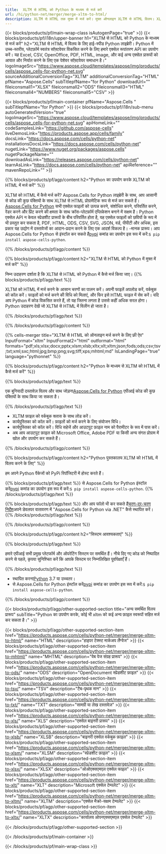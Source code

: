 ```yaml
---
title:  XLTM से HTML को Python के माध्यम से मर्ज करें
url: /hi/python-net/merger/merge-xltm-to-html/ 
description: XLTM से HTML तक मुफ्त में मर्ज करें। मुफ्त ऑनलाइन XLTM से HTML विलय। XLTM को Word, Excel, PPTX, PDF, JPG, HTML, ODS, SVG, XPS और अन्य में मर्ज करें।
---
```

{{< blocks/products/pf/main-wrap-class isAutogenPage="true" >}}
{{< blocks/products/pf/i18n/upper-banner h1="XLTM से HTML को Python के माध्यम से मर्ज करें" h2="XLTM से HTML में विलय के लिए हाई-स्पीड Python लाइब्रेरी। Python में उच्च-स्तरीय, प्लेटफ़ॉर्म स्वतंत्र सॉफ़्टवेयर विकसित करने के लिए हमारे एक्सेल रूपांतरण API का उपयोग करें। यह Excel, CSV, OpenOffice, PDF, HTML, image, और कई अन्य एक्सेल प्रारूपों को आयात और निर्यात करने के लिए एक पेशेवर सॉफ़्टवेयर समाधान है।" logoImageSrc="https://www.aspose.cloud/templates/aspose/img/products/cells/aspose_cells-for-python-net.svg" sourceAdditionalConversionTag="XLTM" additionalConversionTag="HTML" pfName="Aspose.Cells" subTitlepfName="for Python" downloadUrl="" fileiconsmall1="XLSX" fileiconsmall2="ODS" fileiconsmall3="HTML" fileiconsmall4="NUMBERS" fileiconsmall5="CSV" >}}

{{< blocks/products/pf/main-container pfName="Aspose.Cells " subTitlepfName="for Python" >}}
{{< blocks/products/pf/i18n/sub-menu autoGeneratedVersion="true" logoImageSrc="https://www.aspose.cloud/templates/aspose/img/products/cells/aspose_cells-for-python-net.svg" apiHomeLink="" codeSamplesLink="https://github.com/aspose-cells" liveDemosLink="https://products.aspose.app/cells/family" docsLink="https://docs.aspose.com/cells/python-net" installationsDocsLink="https://docs.aspose.com/cells/python-net" nugetLink="https://www.nuget.org/packages/aspose.cells" nugetPackageName="" downloadAsLink="https://releases.aspose.com/cells/python-net" learnAsLink="https://docs.aspose.com/cells/python-net" apiReference="" mavenRepoLink="" >}}

{{% blocks/products/pf/agp/content h2="Python का उपयोग करके XLTM को HTML में मर्ज करें" %}}

 XLTM को HTML में कैसे मर्ज करें? Aspose.Cells for Python लाइब्रेरी के साथ, आप आसानी से कोड की कुछ पंक्तियों के साथ XLTM से HTML प्रोग्रामेटिक रूप से मर्ज कर सकते हैं।[Aspose.Cells for Python](https://pypi.org/project/aspose-cells-python) सभी एक्सेल फाइलों को उत्पन्न करने, संशोधित करने, परिवर्तित करने, रेंडर करने और प्रिंट करने की क्षमता के साथ क्रॉस-प्लेटफ़ॉर्म एप्लिकेशन बनाने में सक्षम है। Python एक्सेल API न केवल स्प्रेडशीट प्रारूपों के बीच परिवर्तित होता है, यह एक्सेल फाइलों को छवियों के रूप में भी प्रस्तुत कर सकता है, PDF, HTML, ODS, CSV, SVG, JSON, वर्ड, पीपीटी और अधिक, इस प्रकार यह उद्योग में दस्तावेजों का आदान-प्रदान करने के लिए एक आदर्श विकल्प है। -मानक प्रारूप। आप Aspose.Cells for Python से इंस्टॉल कर सकते हैं<a href="https://pypi.org/project/aspose-cells/">pypi</a> कमांड का उपयोग इस रूप में करें:<code>$ pip install aspose-cells-python</code>.


{{% /blocks/products/pf/agp/content %}}

{{% blocks/products/pf/agp/content h2="XLTM से HTML को Python में मुफ्त में मर्ज करें" %}}

निम्न उदाहरण दर्शाता है कि XLTM से HTML को Python में कैसे मर्ज किया जाए।
{{% blocks/products/pf/agp/text %}}

XLTM को HTML में मर्ज करने के आसान चरणों का पालन करें। अपनी फाइलें अपलोड करें, वर्कबुक को कॉल करें। फाइलों को मर्ज करने की विधि को मिलाएं, और फिर इसे HTML फाइल में सेव करें। यदि आप Python में कोड विकसित करते हैं, तो यह जितना लगता है उससे कहीं अधिक सरल होगा। Python उदाहरण देखें जो XLTM से HTML में विलीन हो जाता है।

{{% /blocks/products/pf/agp/text %}}

{{% /blocks/products/pf/agp/content %}}

{{% cells-merger title="XLTM से HTML को ऑनलाइन मर्ज करने के लिए फ्री ऐप" InputFormat="xltm" InputFormat2="html" outformat="html" formats="pdf;xls;xlsx;docx;pptx;xlsm;xlsb;xltx;xlt;xltm;json;fods;ods;csv;tsv;txt;xml;sxc;html;jpg;bmp;png;svg;tiff;xps;mhtml;md" IsLandingPage="true" language="pythonnet" %}}

{{% blocks/products/pf/agp/content h2="Python के माध्यम से XLTM को HTML में कैसे मर्ज करें" %}}

{{% blocks/products/pf/agp/text %}}

 एक बुनियादी दस्तावेज़ विलय और साथ जोड़ना[Aspose.Cells for Python](https://products.aspose.com/cells/python-net) एपीआई कोड की कुछ पंक्तियों के साथ किया जा सकता है।

{{% /blocks/products/pf/agp/text %}}

+ XLTM फ़ाइल को वर्कबुक क्लास के साथ लोड करें।
+ कार्यपुस्तिका को कॉल करें। फ़ाइलों को मर्ज करने के लिए संयोजन विधि।
+ कार्यपुस्तिका को कॉल करें। विधि सहेजें और आउटपुट फ़ाइल नाम को पैरामीटर के रूप में पास करें।
+ अब आप आउटपुट फ़ाइल को Microsoft Office, Adobe PDF या किसी अन्य संगत प्रोग्राम में खोल और उपयोग कर सकते हैं।

{{% /blocks/products/pf/agp/content %}}

{{% blocks/products/pf/agp/content h2="Python पुस्तकालय XLTM को HTML में विलय करने के लिए" %}}

हम अपने Python पैकेजों को PyPi रिपॉजिटरी में होस्ट करते हैं।

{{% blocks/products/pf/agp/text %}}
से Aspose.Cells for Python इंस्टॉल करें<a href="https://pypi.org/project/aspose-cells-python/">pypi</a> कमांड का उपयोग इस रूप में करें:<code>$ pip install aspose-cells-python</code>.
{{% /blocks/products/pf/agp/text %}}

{{% blocks/products/pf/agp/text %}}
 और आप फॉलो भी कर सकते हैं[चरण-दर-चरण निर्देश](https://docs.aspose.com/cells/python-net/getting-started/)अपने डेवलपर वातावरण में "Aspose.Cells for Python via .NET" कैसे स्थापित करें।
{{% /blocks/products/pf/agp/text %}}


{{% /blocks/products/pf/agp/content %}}

 
{{% blocks/products/pf/agp/content h2="सिस्टम आवश्यकताएं" %}}

{{% blocks/products/pf/agp/text %}}

हमारे एपीआई सभी प्रमुख प्लेटफॉर्म और ऑपरेटिंग सिस्टम पर समर्थित हैं। नीचे दिए गए कोड को निष्पादित करने से पहले, कृपया सुनिश्चित करें कि आपके सिस्टम पर निम्नलिखित पूर्वापेक्षाएँ हैं।

{{% /blocks/products/pf/agp/text %}}

-  स्थापित करना[Python](https://www.python.org/downloads/) 3.7 या उच्चतर।
- से Aspose.Cells for Python इंस्टॉल करें<a href="https://pypi.org/project/aspose-cells-python/">pypi</a> कमांड का उपयोग इस रूप में करें:<code>$ pip install aspose-cells-python</code>.


{{% /blocks/products/pf/agp/content %}}


{{< blocks/products/pf/agp/other-supported-section title="अन्य समर्थित विलय प्रारूप" subTitle="Python का उपयोग करके, कोई भी xltm को कई अन्य फ़ाइल स्वरूपों सहित मर्ज कर सकता है।" >}}

{{< blocks/products/pf/agp/other-supported-section-item href="https://products.aspose.com/cells/python-net/merger/merge-xltm-to-html/" name="HTML" description="हाइपर टेक्स्ट मार्कअप लैंग्वेज" >}}
{{< blocks/products/pf/agp/other-supported-section-item href="https://products.aspose.com/cells/python-net/merger/merge-xltm-to-mhtml/" name="MHTML" description="वेब पेज संग्रह प्रारूप" >}}
{{< blocks/products/pf/agp/other-supported-section-item href="https://products.aspose.com/cells/python-net/merger/merge-xltm-to-ods/" name="ODS" description="OpenDocument स्प्रेडशीट फ़ाइल" >}}
{{< blocks/products/pf/agp/other-supported-section-item href="https://products.aspose.com/cells/python-net/merger/merge-xltm-to-tsv/" name="TSV" description="टैब-पृथक मान" >}}
{{< blocks/products/pf/agp/other-supported-section-item href="https://products.aspose.com/cells/python-net/merger/merge-xltm-to-txt/" name="TXT" description="सामग्री या लेख दस्तावेज़" >}}
{{< blocks/products/pf/agp/other-supported-section-item href="https://products.aspose.com/cells/python-net/merger/merge-xltm-to-xls/" name="XLS" description="एक्सेल बाइनरी प्रारूप" >}}
{{< blocks/products/pf/agp/other-supported-section-item href="https://products.aspose.com/cells/python-net/merger/merge-xltm-to-xlsb/" name="XLSB" description="बाइनरी एक्सेल वर्कबुक फ़ाइल" >}}
{{< blocks/products/pf/agp/other-supported-section-item href="https://products.aspose.com/cells/python-net/merger/merge-xltm-to-xlsm/" name="XLSM" description="स्प्रेडशीट फ़ाइल" >}}
{{< blocks/products/pf/agp/other-supported-section-item href="https://products.aspose.com/cells/python-net/merger/merge-xltm-to-xlsx/" name="XLSX" description="ओओएक्सएमएल एक्सेल फाइल" >}}
{{< blocks/products/pf/agp/other-supported-section-item href="https://products.aspose.com/cells/python-net/merger/merge-xltm-to-xlt/" name="XLT" description="Microsoft एक्सेल टेम्पलेट" >}}
{{< blocks/products/pf/agp/other-supported-section-item href="https://products.aspose.com/cells/python-net/merger/merge-xltm-to-xltm/" name="XLTM" description="एक्सेल मैक्रो-सक्षम टेम्पलेट" >}}
{{< blocks/products/pf/agp/other-supported-section-item href="https://products.aspose.com/cells/python-net/merger/merge-xltm-to-xltx/" name="XLTX" description="कार्यालय ओपनएक्सएमएल एक्सेल टेम्पलेट" >}}

{{< /blocks/products/pf/agp/other-supported-section >}}

{{< /blocks/products/pf/main-container >}}
    
{{< /blocks/products/pf/main-wrap-class >}}
